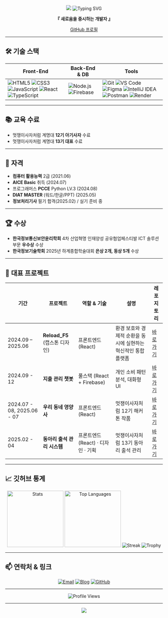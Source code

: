 <div align="center">

<!-- 프로필 헤더 -->
<img src="https://capsule-render.vercel.app/api?type=waving&color=0:4ECDC4,50:45B7D1,100:FF6B6B&height=200&section=header&text=ganglike248&fontSize=40&fontAlign=70&fontAlignY=40&fontColor=ffffff&desc=I%20will%20become%20a%20Full-Stack%20Developer.&descAlign=70&descAlignY=60&animation=fadeIn" />

<!-- 간단 소개 -->
<img src="https://readme-typing-svg.herokuapp.com?font=Fira+Code&size=26&duration=3000&pause=1000&color=45B7D1&center=true&vCenter=true&width=650&height=90&lines=일상의%20불편함을%20편함으로.;책임감/꼼꼼함/창의성;풀스택%20개발자가%20되기%20위하여!;React%20%26%20Node.js" alt="Typing SVG" />

**『 새로움을 중시하는 개발자 』**

[GitHub 프로필](https://github.com/ganglike248)

</div>

---

## 🛠️ 기술 스택

<div align="center">

| Front-End | Back-End & DB | Tools |
|-----------|--------------|-------|
| ![HTML5](https://img.shields.io/badge/HTML5-E34F26?style=for-the-badge&logo=html5&logoColor=white) ![CSS3](https://img.shields.io/badge/CSS3-1572B6?style=for-the-badge&logo=css3&logoColor=white) ![JavaScript](https://img.shields.io/badge/JavaScript-F7DF1E?style=for-the-badge&logo=javascript&logoColor=black) ![React](https://img.shields.io/badge/React-20232A?style=for-the-badge&logo=react&logoColor=61DAFB) ![TypeScript](https://img.shields.io/badge/TypeScript-3178C6?style=for-the-badge&logo=typescript&logoColor=white) | ![Node.js](https://img.shields.io/badge/Node.js-43853D?style=for-the-badge&logo=node.js&logoColor=white) ![Firebase](https://img.shields.io/badge/Firebase-FFCA28?style=for-the-badge&logo=firebase&logoColor=black)| ![Git](https://img.shields.io/badge/Git-F05032?style=for-the-badge&logo=git&logoColor=white) ![VS Code](https://img.shields.io/badge/VS%20Code-007ACC?style=for-the-badge&logo=visual-studio-code&logoColor=white) ![Figma](https://img.shields.io/badge/Figma-B04DFD?style=for-the-badge&logo=figma&logoColor=white) ![IntelliJ IDEA](https://img.shields.io/badge/IntelliJ%20IDEA-000000?style=for-the-badge&logo=intellij-idea&logoColor=white) ![Postman](https://img.shields.io/badge/Postman-FF6C37?style=for-the-badge&logo=postman&logoColor=white) ![Render](https://img.shields.io/badge/Render-ffffff?style=for-the-badge&logo=render&logoColor=black)|

</div>

---

## 📚 교육 수료

- 멋쟁이사자처럼 계명대 **12기 아기사자** 수료
- 멋쟁이사자처럼 계명대 **13기 대표** 수료

---

## 📜 자격

- **컴퓨터 활용능력** 2급 (2021.06)
- **AICE Basic** 취득 (2024.07)
- 프로그래머스 **PCCE** Python LV.3 (2024.08)
- **DIAT MASTER** (워드/한글/PPT) (2025.05)
- **정보처리기사** 필기 합격(2025.02) / 실기 준비 중 

---

## 🏆 수상

- **한국정보통신보안윤리학회** 4차 산업혁명 인재양성 공유협업페스티발 ICT 솔루션 부문 **우수상** 수상
- **한국정보기술학회** 2025년 하계종합학술대회 **은상 2개, 동상 5개** 수상

---

## 🚀 대표 프로젝트

| 기간 | 프로젝트 | 역할 & 기술 | 설명 | 레포지토리 |
|------|----------|-------------|------------|------------|
| 2024.09 – 2025.06 | **Reload_F5**<br>(캡스톤 디자인) | 프론트엔드 (React) | 환경 보호와 경제적 순환을 동시에 실현하는 혁신적인 통합 플랫폼 | [바로가기](https://github.com/ganglike248/Reload_F5/tree/develop) |
| 2024.09 - 12 | **지출 관리 챗봇** | 풀스택 (React + Firebase) | 개인 소비 패턴 분석, 대화형 UI | [바로가기](https://github.com/ganglike248/MoneyChat) |
| 2024.07 - 08, 2025.06 - 07 | **우리 동네 영양사** | 프론트엔드 (React) | 멋쟁이사자처럼 12기 해커톤 작품 | [바로가기](https://github.com/ganglike248/LikeLion-12th-Hackathon) |
| 2025.02 - 04 | **동아리 출석 관리 시스템** | 프론트엔드 (React) · 디자인 · 기획 | 멋쟁이사자처럼 13기 동아리 출석 관리 | [바로가기](https://github.com/ganglike248/likelion_att) |

---

## 📈 깃허브 통계

<div align="center">

<img height="180em" src="https://github-readme-stats.vercel.app/api?username=ganglike248&show_icons=true&theme=radical&hide_border=true&bg_color=0d1117&title_color=4ecdc4&icon_color=ff6b6b&text_color=ffffff&count_private=true" alt="Stats" />

<img height="180em" src="https://github-readme-stats.vercel.app/api/top-langs/?username=ganglike248&layout=compact&theme=radical&hide_border=true&bg_color=0d1117&title_color=4ecdc4&text_color=ffffff&langs_count=8" alt="Top Languages" />

<img src="https://github-readme-streak-stats.herokuapp.com/?user=ganglike248&theme=radical&hide_border=true&background=0d1117&stroke=ff6b6b&ring=4ecdc4&fire=ffa726&currStreakLabel=ffffff" alt="Streak"/>

<!-- 트로피 -->
<img src="https://github-profile-trophy.vercel.app/?username=ganglike248&theme=radical&no-frame=true&no-bg=true&column=4&margin-w=15&margin-h=15" alt="Trophy"/>

</div>

---

## 📫 연락처 & 링크

<div align="center">

[![Email](https://img.shields.io/badge/Email-D14836?style=for-the-badge&logo=gmail&logoColor=white)](mailto:rudfkr248@gmail.com)
[![Blog](https://img.shields.io/badge/Blog-20C997?style=for-the-badge&logo=hashnode&logoColor=white)](https://velog.io/@ganglike/posts)
[![GitHub](https://img.shields.io/badge/GitHub-181717?style=for-the-badge&logo=github&logoColor=white)](https://github.com/ganglike248)

</div>

---

<div align="center">

<img src="https://komarev.com/ghpvc/?username=ganglike248&color=4ecdc4&style=for-the-badge&label=PROFILE+VIEWS" alt="Profile Views" />

</div>

---

<div align="center">

<img src="https://capsule-render.vercel.app/api?type=waving&color=0:4ECDC4,50:45B7D1,100:FF6B6B&height=120&section=footer&text=일상의 불편함으로 부터 편합의 가치를 창출하는 개발자, 'ganglike248'&fontSize=24&fontColor=ffffff&animation=twinkling" />

</div>
